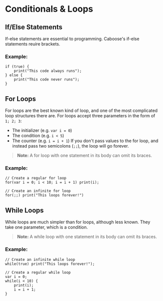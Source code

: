 # Conditionals & Loops

## If/Else Statements
If-else statements are essential to programming. Caboose's if-else statements reuire brackets.

### Example:
```cb
if (true) {
    print("This code always runs");
} else {
    print("This code never runs");
}
```

## For Loops
For loops are the best known kind of loop, and one of the most complicated loop structures there are. For loops accept three parameters in the form of `1; 2; 3`:
- The initializer (e.g. `var i = 0`)
- The condition (e.g. `i < 5`)
- The counter (e.g. `i = i + 1`)
If you don't pass values to the for loop, and instead pass two semicolons (`;;`), the loop will go forever.

> **Note:** A for loop with one statement in its body can omit its braces.

### Example:
```cb
// Create a regular for loop
for(var i = 0; i < 10; i = i + 1) print(i);

// Create an infinite for loop
for(;;) print("This loops forever!")
```

## While Loops
While loops are much simpler than for loops, although less known. They take one parameter, which is a condition.

> **Note:** A while loop with one statement in its body can omit its braces.

### Example:
```cb
// Create an infinite while loop
while(true) print("This loops forever!");

// Create a regular while loop
var i = 0;
while(i < 10) {
    print(i);
    i = i + 1;
}
```
